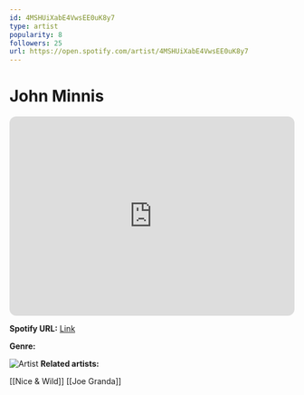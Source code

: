 ```yaml
---
id: 4MSHUiXabE4VwsEE0uK8y7
type: artist
popularity: 8
followers: 25
url: https://open.spotify.com/artist/4MSHUiXabE4VwsEE0uK8y7
---
```

# John Minnis

<iframe style="border-radius:12px" src="https://open.spotify.com/embed/artist/4MSHUiXabE4VwsEE0uK8y7" width="100%" height="352" frameBorder="0" allowfullscreen="" allow="autoplay; clipboard-write; encrypted-media; fullscreen; picture-in-picture" loading="lazy"></iframe>

**Spotify URL:** [Link](https://open.spotify.com/artist/4MSHUiXabE4VwsEE0uK8y7)

**Genre:** 

![Artist](https://i.scdn.co/image/ab67616d0000b2732879c8f45c65878d564d5111)
**Related artists:**

[[Nice & Wild]]
[[Joe Granda]]
